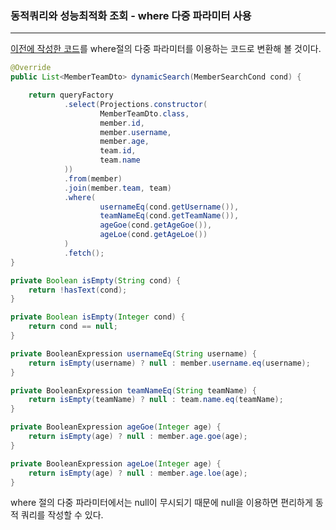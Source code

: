 ###  동적쿼리와 성능최적화 조회 - where 다중 파라미터 사용
---

[이전에 작성한 코드](https://github.com/seaworld0125/TIL/blob/main/Querydsl/2022-12-16-%EB%8F%99%EC%A0%81%EC%BF%BC%EB%A6%AC%EC%99%80-%EC%84%B1%EB%8A%A5%EC%B5%9C%EC%A0%81%ED%99%94-%EC%A1%B0%ED%9A%8C.md)를 where절의 다중 파라미터를 이용하는 코드로 변환해 볼 것이다.

```Java
@Override
public List<MemberTeamDto> dynamicSearch(MemberSearchCond cond) {

    return queryFactory
            .select(Projections.constructor(
                    MemberTeamDto.class,
                    member.id,
                    member.username,
                    member.age,
                    team.id,
                    team.name
            ))
            .from(member)
            .join(member.team, team)
            .where(
                    usernameEq(cond.getUsername()),
                    teamNameEq(cond.getTeamName()),
                    ageGoe(cond.getAgeGoe()),
                    ageLoe(cond.getAgeLoe())
            )
            .fetch();
}

private Boolean isEmpty(String cond) {
    return !hasText(cond);
}

private Boolean isEmpty(Integer cond) {
    return cond == null;
}

private BooleanExpression usernameEq(String username) {
    return isEmpty(username) ? null : member.username.eq(username);
}

private BooleanExpression teamNameEq(String teamName) {
    return isEmpty(teamName) ? null : team.name.eq(teamName);
}

private BooleanExpression ageGoe(Integer age) {
    return isEmpty(age) ? null : member.age.goe(age);
}

private BooleanExpression ageLoe(Integer age) {
    return isEmpty(age) ? null : member.age.loe(age);
}
```

where 절의 다중 파라미터에서는 null이 무시되기 때문에 null을 이용하면 편리하게 동적 쿼리를 작성할 수 있다.